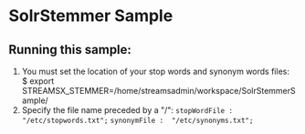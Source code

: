 # SolrStemmer Sample

## Running this sample:
 
1. You must set the location of your stop words and synonym words files: 
	$ export STREAMSX_STEMMER=/home/streamsadmin/workspace/SolrStemmerSample/
2. Specify the file name preceded by a "/": 
	`stopWordFile : "/etc/stopwords.txt";`
	`synonymFile :  "/etc/synonyms.txt";`
